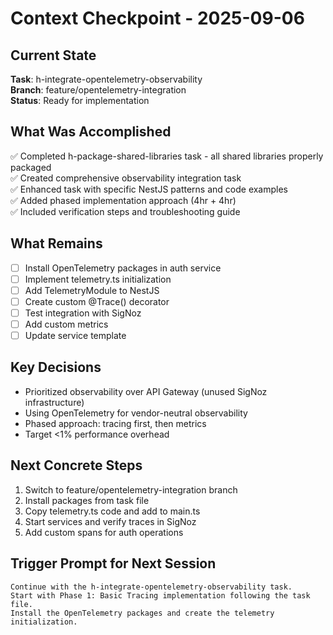 # Context Checkpoint - 2025-09-06

## Current State
**Task**: h-integrate-opentelemetry-observability  
**Branch**: feature/opentelemetry-integration  
**Status**: Ready for implementation

## What Was Accomplished
✅ Completed h-package-shared-libraries task - all shared libraries properly packaged  
✅ Created comprehensive observability integration task  
✅ Enhanced task with specific NestJS patterns and code examples  
✅ Added phased implementation approach (4hr + 4hr)  
✅ Included verification steps and troubleshooting guide  

## What Remains
- [ ] Install OpenTelemetry packages in auth service
- [ ] Implement telemetry.ts initialization
- [ ] Add TelemetryModule to NestJS
- [ ] Create custom @Trace() decorator
- [ ] Test integration with SigNoz
- [ ] Add custom metrics
- [ ] Update service template

## Key Decisions
- Prioritized observability over API Gateway (unused SigNoz infrastructure)
- Using OpenTelemetry for vendor-neutral observability
- Phased approach: tracing first, then metrics
- Target <1% performance overhead

## Next Concrete Steps
1. Switch to feature/opentelemetry-integration branch
2. Install packages from task file
3. Copy telemetry.ts code and add to main.ts
4. Start services and verify traces in SigNoz
5. Add custom spans for auth operations

## Trigger Prompt for Next Session
```
Continue with the h-integrate-opentelemetry-observability task. 
Start with Phase 1: Basic Tracing implementation following the task file.
Install the OpenTelemetry packages and create the telemetry initialization.
```